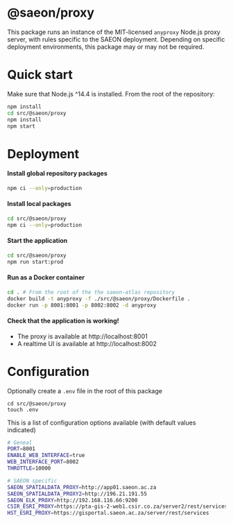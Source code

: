 # @saeon/proxy

This package runs an instance of the MIT-licensed `anyproxy` Node.js proxy server, with rules specific to the SAEON deployment. Depending on specific deployment environments, this package may or may not be required.

# Quick start

Make sure that Node.js ^14.4 is installed. From the root of the repository:

```sh
npm install
cd src/@saeon/proxy
npm install
npm start
```

# Deployment

#### Install global repository packages

```sh
npm ci --only=production
```

#### Install local packages

```sh
cd src/@saeon/proxy
npm ci --only=production
```

#### Start the application

```sh
cd src/@saeon/proxy
npm run start:prod
```

#### Run as a Docker container

```sh
cd . # From the root of the the saeon-atlas repository
docker build -t anyproxy -f ./src/@saeon/proxy/Dockerfile .
docker run -p 8001:8001 -p 8002:8002 -d anyproxy
```

#### Check that the application is working!

- The proxy is available at http://localhost:8001
- A realtime UI is available at http://localhost:8002

# Configuration

Optionally create a `.env` file in the root of this package

```
cd src/@saeon/proxy
touch .env
```

This is a list of configuration options available (with default values indicated)

```sh
# Geneal
PORT=8001
ENABLE_WEB_INTERFACE=true
WEB_INTERFACE_PORT=8002
THROTTLE=10000

# SAEON specific
SAEON_SPATIALDATA_PROXY=http://app01.saeon.ac.za
SAEON_SPATIALDATA_PROXY2=http://196.21.191.55
SAEON_ELK_PROXY=http://192.168.116.66:9200
CSIR_ESRI_PROXY=https://pta-gis-2-web1.csir.co.za/server2/rest/services
HST_ESRI_PROXY=https://gisportal.saeon.ac.za/server/rest/services
```
